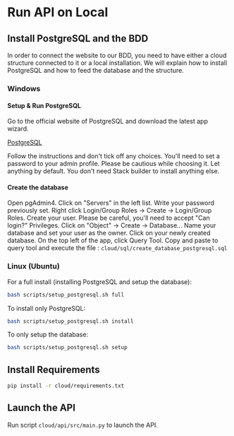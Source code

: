 # Run API on Local

## Install PostgreSQL and the BDD

In order to connect the website to our BDD, you need to have either a cloud structure connected to it or a local installation. We will explain how to install PostgreSQL and how to feed the database and the structure.

### Windows

#### Setup & Run PostgreSQL

Go to the official website of PostgreSQL and download the latest app wizard.

[PostgreSQL](https://www.enterprisedb.com/downloads/postgres-postgresql-downloads)

Follow the instructions and don't tick off any choices.
You'll need to set a password to your admin profile. Please be cautious while choosing it.
Let anything by default.
You don't need Stack builder to install anything else.

#### Create the database

Open pgAdmin4. Click on "Servers" in the left list. Write your password previously set.
Right click Login/Group Roles -> Create -> Login/Group Roles. Create your user. Please be careful, you'll need to accept "Can login?" Privileges.
Click on "Object" -> Create -> Database... Name your database and set your user as the owner.
Click on your newly created database. On the top left of the app, click Query Tool.
Copy and paste to query tool and execute the file : `cloud/sql/create_database_postgresql.sql`

### Linux (Ubuntu)

For a full install (installing PostgreSQL and setup the database):

```bash
bash scripts/setup_postgresql.sh full
```

To install only PostgreSQL:

```bash
bash scripts/setup_postgresql.sh install
```

To only setup the database:

```bash
bash scripts/setup_postgresql.sh setup
```

## Install Requirements

```bash
pip install -r cloud/requirements.txt
```

## Launch the API

Run script `cloud/api/src/main.py` to launch the API.
